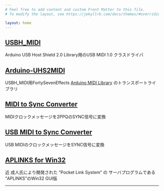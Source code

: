 ```yaml
---
# Feel free to add content and custom Front Matter to this file.
# To modify the layout, see https://jekyllrb.com/docs/themes/#overriding-theme-defaults

layout: home
---
```

[]()
## [USBH_MIDI](https://github.com/YuuichiAkagawa/USBH_MIDI)
Arduino USB Host Shield 2.0 Library用のUSB MIDI 1.0 クラスドライバ

## [Arduino-UHS2MIDI](https://github.com/YuuichiAkagawa/Arduino-UHS2MIDI)
USBH_MIDI用FortySevenEffects [Arduino MIDI Library](https://github.com/FortySevenEffects/arduino_midi_library) のトランスポートライブラリ

## [MIDI to Sync Converter](https://github.com/YuuichiAkagawa/MIDItoSyncConverter)
MIDIクロックメッセージを2PPQのSYNC信号に変換

## [USB MIDI to Sync Converter](https://github.com/YuuichiAkagawa/USBMIDItoSyncConverter)
USB MIDIのクロックメッセージをSYNC信号に変換

## [APLINKS for Win32](/APLINKSW32/)
近 成人氏により開発された “Pocket Link System” の サーバプログラムである “APLINKS”のWin32 GUI版

----
